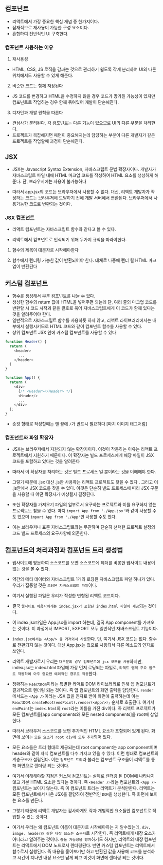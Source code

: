 ## 컴포넌트

- 리액트에서 가장 중요한 핵심 개념 중 한가지이다.
- 잠재적으로 재사용이 가능한 구성 요소이다.
- 혼합하여 전반적인 UI 구축한다.

### 컴포넌트 사용하는 이유

1. 재사용성

- HTML, CSS, JS 로직을 감싸는 것으로 관리하기 쉽도록 작게 분리하여 UI의 다른 위치에서도 사용할 수 있게 해준다.

2. 비슷한 코드는 함께 저장된다

- JS 코드를 변경하고 HTML을 수정하지 않을 경우 코드가 망가질 가능성이 있지만 컴포넌트로 작업하는 경우 함께 묶여있어 개발이 단순해진다.

3. 디자인과 개발 원칙을 따른다

- 관심사가 분리된다. 각 컴포넌트는 다른 기능이 있으므로 UI의 다른 부분을 처리한다.
- 프로젝트가 복잡해지면 패턴이 중요해지는데 담당하는 부분이 다른 개발자가 같은 프로젝트를 작업할때 과정이 단순해진다.

## JSX

- JSX는 Javascript Syntax Extension, 자바스크립트 문법 확장자이다. 개발자가 자바스크립트 파일 내에 HTML 마크업 코드를 작성하여 HTML 요소를 생성하게 해준다. 단, 브라우저에는 사용이 불가능하다

- 따라서 app.jsx의 코드는 브라우저에서 사용할 수 없다. 대신, 리액트 개발자가 작성하는 코드는 브라우저에 도달하기 전에 개발 서버에서 변환된다. 브라우저에서 사용가능한 코드로 변환되는 것이다. 

### JSX 컴포넌트

- 리액트 컴포넌트는 자바스크립트 함수와 같다고 볼 수 있다. 

- 리액트에서 컴포넌트로 인식되기 위해 두가지 규칙을 따라야한다.

1. 함수의 제목이 대문자로 시작해야한다

2. 함수에서 렌더링 가능한 값이 반환되어야 한다. 대체로 나중에 렌더 될 HTML 마크업이 반환된다

## 커스텀 컴포넌트

- 함수를 생성해서 부분 컴포넌트를 나눌 수 있다.
- 생성한 함수의 return 값에 HTML을 넣어주면 되는데 단, 여러 줄의 마크업 코드를 반환할 시 코드 시작과 끝을 괄호로 묶어 자바스크립트에게 이 코드가 함께 있다는 것을 알려주어야 한다.
- 일반적으로 자바스크립트 함수를 사용하듯 하지 않고, 리액트 라이브러리에서는 내부에서 실행시키므로 HTML 코드와 같이 컴포넌트 함수를 사용할 수 있다.
- 상위 컴포넌트 JSX 안에 커스텀 컴포넌트를 사용할 수 있다

```js
function Header() {
  return (
    <header>
      ...
    </header>
  )
}

function App() {
  return (
    <div>
      {/* <Header></Header> */} 
      <Header/> 
      ...
    </div>
  );
}
```

- 숏컷 형태로 작성할때는 맨 끝에 `/`가 반드시 필요하다 [마치 이미지 태그처럼]


### 컴포넌트와 파일 확장자

- JSX는 브라우저에서 지원되지 않는 확장자이다. 이것이 작동하는 이유는 리액트 프로젝트에서 지원하기 때문이다. 이 확장자는 빌드 프로세스에게 해당 파일이 JSX 코드를 포함하고 있다는 것을 알려준다

- 따라서 이 확장자를 처리하는 것은 빌드 프로세스 일 뿐이라는 것을 이해해야 한다. 

- 그렇기 때문에 .jsx 대신 .js만 사용하는 리액트 프로젝트도 찾을 수 있다 . 그리고 이 .js안에서 JSX 코드를 찾을 수 있다. 이것은 단순히 빌드 프로세스에 따라 JSX 구문을 사용할 때 어떤 확장자가 예상될지 결정된다.

- 또한 확장자를 가져오기 파일의 일부로서 요구하는 프로젝트와 이를 요구하지 않는 프로젝트도 찾을 수 있다. 마치 `import App from './App.jsx'`와 같이 사용할 수도 있으며 `import App from './App'`만 사용할 수도 있다.

- 이는 브라우저나 표준 자바스크립트와는 무관하며 단순히 선택한 프로젝트 설정의 코드 빌드 프로세스의 요구사항에 의존한다.

## 컴포넌트의 처리과정과 컴포넌트 트리 생성법

- 웹사이트에 방문하여 소스코드를 보면 소스코드에 헤더를 비롯한 웹사이트 내용이 없는 것을 볼 수 있다. 

- 약간의 메타 데이터와 자바스크립트 1개와 로딩된 자바스크립트 파일 하나가 있다. 우리가 집중할 것은 `로딩된 자바스크립트 파일`이다.

- 여기서 실행된 파일은 우리가 작성한 변형된 리액트 코드이다. 

- 결국 `웹사이트 이용자에게는 index.jsx가 포함된 index.html 파일이 제공`되는 것이다.

- 이 index.jsx파일은 App.jsx를 import 하는데, 결국 App component를 가져오는 것이다. 이 과정에서 IMPORT, EXPORT 모두 일반적인 자바스크립트 기능이다.

- `index.jsx에서는 <App/> 을 가져와서 사용`한다. 단, 여기서 JSX 코드는 없다. 함수로 전환되지 않는 것이다. 대신 App.jsx는 값으로 사용되서 다른 메소드의 인자로 쓰인다. 

- 리액트 개발자로서 우리는 `대부분의 경우 컴포넌트에 jsx 코드를 사용`하지만, index.jsx는 index.html 파일에 가장 먼저 로딩되는 파일로, `리액트 앱의 주요 입구로 작동하여 아주 중요한 예외적인 경우로 작동`한다. 

- 정확히는 `ReactDom`이라는 특별한 리액트 DOM 라이브러리로 인해 앱 컴포넌트가 결과적으로 렌더링 되는 것이다. 즉 앱 컴포넌트의 화면 출력을 담당한다. `render` 메서드는 `<App />`이라는 JSX 값을 인자로 받아 화면에 출력하는데 이는 `ReactDOM.createRoot(endPoint).render(<App/>);` 순서로 호출된다. 여기서 `endPoint`는 `index.html`의 `root`라는 이름을 가진 div이다. 즉 리액트 프로젝트가 모든 컴포넌트들[app components와 모든 nested components]을 root에 삽입한다. 

- 따라서 브라우저 소스코드를 보면 추가적인 HTML 요소가 포함되어 있게 된다. 화면에 보이는 `모든 요소가 root div에 모두 추가`되어 있다.

- 모든 요소들은 트리 형태로 제공되는데 root component는 app component이며 header와 같이 자식 컴포넌트를 다수 가지고 있을 수 있다. 이런 형태로 컴포넌트의 계층구조가 설립된다. 이는 `컴포넌트 트리`라 불리는 컴포넌트 구조물이 리액트를 통해 화면으로 렌더링 되는 것이다. 

- 여기서 이해해야할 지점은 커스텀 컴포넌트는 실제로 렌더링 된 DOM에 나타나지 않고 기본 HTML 요소만 있다는 것이다. 즉 `<Header />`라는 컴포넌트와 `<App />` 컴포넌트는 보이지 않는다. 즉 이 컴포넌트 트리는 리액트가 분석만한다. 리액트는 모든 컴포넌트에서 나온 JSX를 결합하여 전반적인 `DOM`을 생성한다. 즉 화면에 보이는 요소를 만든다. 

- 그렇기 때문에 리액트 개발자는 감사하게도 각자 개별적인 요소들인 컴포넌트로 작업할 수 있는 것이다.

- 여기서 우리는 왜 컴포넌트 이름이 대문자로 시작해야하는 지 알수있는데, `div, image, header와 같은 내장 요소는 소문자`로 시작한다. 즉 리액트에게 내장 요소가 아니라고 알려주는 것이다. `충돌 가능성을 방지`하기도 하지만, 리액트의 내장 컴포넌트는 리액트에서 DOM 노드로서 렌더링된다. 반면 커스텀 컴포넌트는 리액트에서 함수로서 실행된다. 즉 내용을 훑어보기만 하고 반환된 값을 사용해 코드를 분석하고 시간이 지나면 내장 요소만 남게 되고 이것이 화면에 렌더링 되는 것이다. 